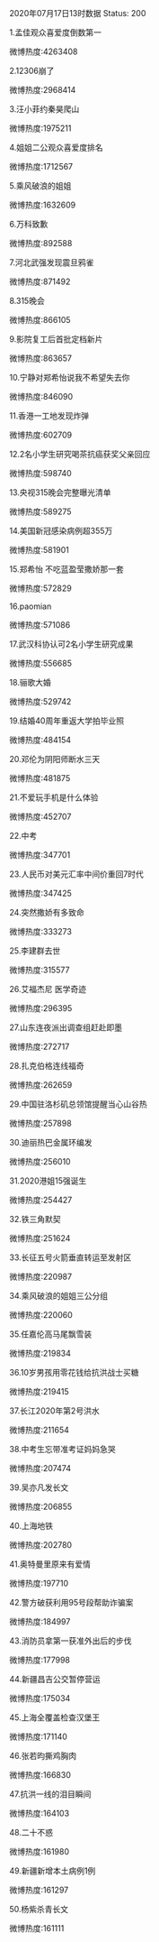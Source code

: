 2020年07月17日13时数据
Status: 200

1.孟佳观众喜爱度倒数第一

微博热度:4263408

2.12306崩了

微博热度:2968414

3.汪小菲约秦昊爬山

微博热度:1975211

4.姐姐二公观众喜爱度排名

微博热度:1712567

5.乘风破浪的姐姐

微博热度:1632609

6.万科致歉

微博热度:892588

7.河北武强发现震旦鸦雀

微博热度:871492

8.315晚会

微博热度:866105

9.影院复工后首批定档新片

微博热度:863657

10.宁静对郑希怡说我不希望失去你

微博热度:846090

11.香港一工地发现炸弹

微博热度:602709

12.2名小学生研究喝茶抗癌获奖父亲回应

微博热度:598740

13.央视315晚会完整曝光清单

微博热度:589275

14.美国新冠感染病例超355万

微博热度:581901

15.郑希怡 不吃蓝盈莹撒娇那一套

微博热度:572829

16.paomian

微博热度:571086

17.武汉科协认可2名小学生研究成果

微博热度:556685

18.骊歌大婚

微博热度:529742

19.结婚40周年重返大学拍毕业照

微博热度:484154

20.邓伦为阴阳师断水三天

微博热度:481875

21.不爱玩手机是什么体验

微博热度:452707

22.中考

微博热度:347701

23.人民币对美元汇率中间价重回7时代

微博热度:347425

24.突然撒娇有多致命

微博热度:333273

25.李建群去世

微博热度:315577

26.艾福杰尼 医学奇迹

微博热度:296395

27.山东连夜派出调查组赶赴即墨

微博热度:272717

28.扎克伯格连线福奇

微博热度:262659

29.中国驻洛杉矶总领馆提醒当心山谷热

微博热度:257898

30.迪丽热巴金属环编发

微博热度:256010

31.2020港姐15强诞生

微博热度:254427

32.铁三角默契

微博热度:251624

33.长征五号火箭垂直转运至发射区

微博热度:220987

34.乘风破浪的姐姐三公分组

微博热度:220060

35.任嘉伦高马尾飘雪装

微博热度:219834

36.10岁男孩用零花钱给抗洪战士买糖

微博热度:219415

37.长江2020年第2号洪水

微博热度:211654

38.中考生忘带准考证妈妈急哭

微博热度:207474

39.吴亦凡发长文

微博热度:206855

40.上海地铁

微博热度:202780

41.奥特曼里原来有爱情

微博热度:197710

42.警方破获利用95号段帮助诈骗案

微博热度:184997

43.消防员拿第一获准外出后的步伐

微博热度:177998

44.新疆昌吉公交暂停营运

微博热度:175034

45.上海全覆盖检查汉堡王

微博热度:171140

46.张若昀撕鸡胸肉

微博热度:166830

47.抗洪一线的泪目瞬间

微博热度:164103

48.二十不惑

微博热度:161980

49.新疆新增本土病例1例

微博热度:161297

50.杨紫杀青长文

微博热度:161111

